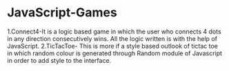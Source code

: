 # JavaScript-Games
1.Connect4-It is a logic based game in which the user who connects 4 dots in any direction consecutively wins.
All the logic written is with the help of JavaScript. 
2.TicTacToe- This is more if a style based outlook of tictac toe in which
random colour is generated through Random module of Javascript
in order to add style to the interface.
